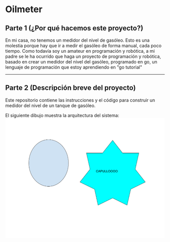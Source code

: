 # **Oilmeter**

## **Parte 1** (¿Por qué hacemos este proyecto?)

En mi casa, no tenemos un medidor del nivel de gasóleo. Esto es una molestia porque hay que ir a medir el gasóleo de forma manual, cada poco tiempo. Como todavía soy un amateur en programación y robótica, a mi padre se le ha ocurrido que haga un proyecto de programación y robótica, basado en crear un medidor del nivel del gasóleo, programado en go, un lenguaje de programación que estoy aprendiendo en "go tutorial"
***
## **Parte 2** (Descripción breve del proyecto)

Este repositorio contiene las instrucciones y el código para construir un medidor del nivel de un tanque de gasóleo.

El siguiente dibujo muestra la arquitectura del sistema:
![Mi dibujo](./dibujo.png)
